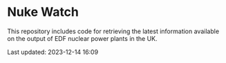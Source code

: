 # Nuke Watch

This repository includes code for retrieving the latest information available on the output of EDF nuclear power plants in the UK.

Last updated: 2023-12-14 16:09
